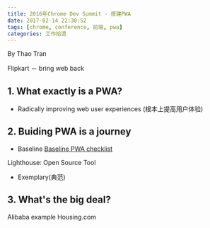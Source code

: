 ```yaml
---
title: 2016年Chrome Dev Summit - 搭建PWA
date: 2017-02-14 22:30:52
tags: [chrome, conference, 前端, pwa]
categories: 工作拾遗
---
```

By Thao Tran

Flipkart － bring web back

## 1. What exactly is a PWA?
- Radically improving web user experiences (根本上提高用户体验)
## 2. Buiding PWA is a journey
- Baseline
[Baseline PWA checklist](https://developers.google.com/web/progressive-web-apps/checklist)

Lighthouse: Open Source Tool
- Exemplary(典范)
## 3. What's the big deal?
Alibaba example
Housing.com


<!-- more -->
